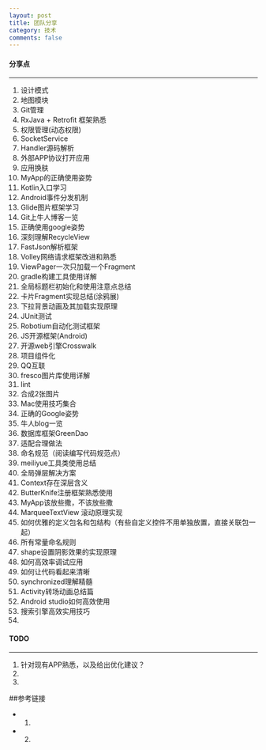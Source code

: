 ```yaml
---
layout: post
title: 团队分享
category: 技术
comments: false
---
```


#### 分享点
---
01. 设计模式
02. 地图模块
03. Git管理
04. RxJava + Retrofit 框架熟悉
05. 权限管理(动态权限)
06. SocketService
07. Handler源码解析
08. 外部APP协议打开应用
09. 应用换肤
10. MyApp的正确使用姿势
11. Kotlin入口学习
12. Android事件分发机制
13. Glide图片框架学习
14. Git上牛人博客一览
15. 正确使用google姿势
16. 深刻理解RecycleView
17. FastJson解析框架
18. Volley网络请求框架改进和熟悉
19. ViewPager一次只加载一个Fragment
20. gradle构建工具使用详解
21. 全局标题栏初始化和使用注意点总结
22. 卡片Fragment实现总结(涂鸦展)
23. 下拉背景动画及其加载实现原理
24. JUnit测试
25. Robotium自动化测试框架
26. JS开源框架(Android)
27. 开源web引擎Crosswalk
28. 项目组件化
29. QQ互联
30. fresco图片库使用详解
31. lint
32. 合成2张图片
33. Mac使用技巧集合
34. 正确的Google姿势
35. 牛人blog一览
36. 数据库框架GreenDao
37. 适配合理做法
38. 命名规范（阅读编写代码规范点）
39. meiliyue工具类使用总结
40. 全局弹层解决方案
41. Context存在深层含义
42. ButterKnife注册框架熟悉使用
43. MyApp该放些撒，不该放些撒
44. MarqueeTextView 滚动原理实现
45. 如何优雅的定义包名和包结构（有些自定义控件不用单独放置，直接关联包一起）
46. 所有常量命名规则
47. shape设置阴影效果的实现原理
48. 如何高效率调试应用
49. 如何让代码看起来清晰
50. synchronized理解精髓
51. Activity转场动画总结篇
52. Android studio如何高效使用
53. 搜索引擎高效实用技巧
54. 


#### TODO
---
01. 针对现有APP熟悉，以及给出优化建议？
02. 
03. 


##参考链接

* 1.  
* 2. 